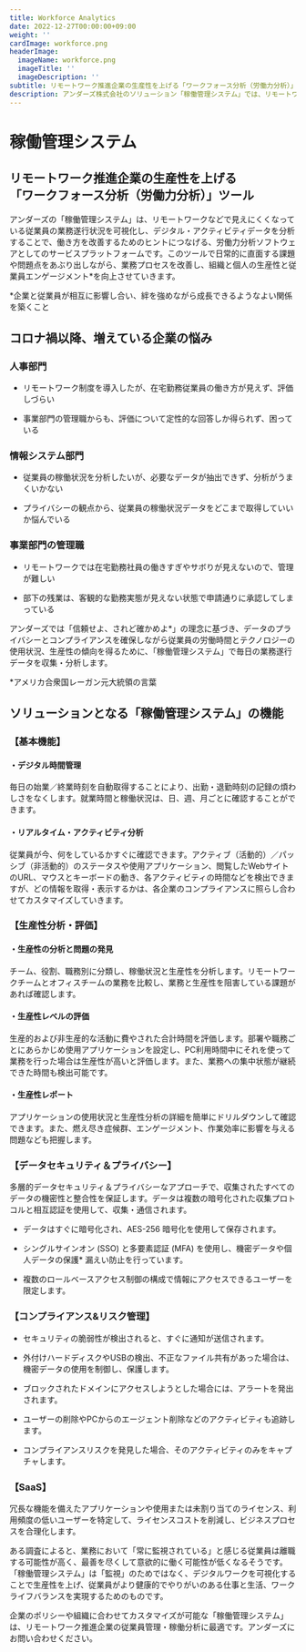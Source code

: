 ```yaml
---
title: Workforce Analytics
date: 2022-12-27T00:00:00+09:00
weight: ''
cardImage: workforce.png
headerImage:
  imageName: workforce.png
  imageTitle: ''
  imageDescription: ''
subtitle: リモートワーク推進企業の生産性を上げる「ワークフォース分析（労働力分析）」ツール
description: アンダーズ株式会社のソリューション「稼働管理システム」では、リモートワーク推進企業の生産性を上げる「ワークフォース分析（労働力分析）」ツールをご提供します。企業のポリシーや組織に合わせてカスタマイズが可能な「稼働管理システム」は、リモートワーク推進企業の従業員管理・稼働分析に最適です。
---
```

# 稼働管理システム

## リモートワーク推進企業の生産性を上げる<br>「ワークフォース分析（労働力分析）」ツール



アンダーズの「稼働管理システム」は、リモートワークなどで見えにくくなっている従業員の業務遂行状況を可視化し、デジタル・アクティビティデータを分析することで、働き方を改善するためのヒントにつなげる、労働力分析ソフトウェアとしてのサービスプラットフォームです。このツールで日常的に直面する課題や問題点をあぶり出しながら、業務プロセスを改善し、組織と個人の生産性と従業員エンゲージメント*を向上させていきます。

\*企業と従業員が相互に影響し合い、絆を強めながら成長できるようなよい関係を築くこと



## コロナ禍以降、増えている企業の悩み

### 人事部門

* リモートワーク制度を導入したが、在宅勤務従業員の働き方が見えず、評価しづらい

* 事業部門の管理職からも、評価について定性的な回答しか得られず、困っている

### 情報システム部門

* 従業員の稼働状況を分析したいが、必要なデータが抽出できず、分析がうまくいかない

* プライバシーの観点から、従業員の稼働状況データをどこまで取得していいか悩んでいる

### 事業部門の管理職

* リモートワークでは在宅勤務社員の働きすぎやサボりが見えないので、管理が難しい

* 部下の残業は、客観的な勤務実態が見えない状態で申請通りに承認してしまっている



アンダーズでは「信頼せよ、されど確かめよ*」の理念に基づき、データのプライバシーとコンプライアンスを確保しながら従業員の労働時間とテクノロジーの使用状況、生産性の傾向を得るために、「稼働管理システム」で毎日の業務遂行データを収集・分析します。

\*アメリカ合衆国レーガン元大統領の言葉



## ソリューションとなる「稼働管理システム」の機能



### 【基本機能】

#### ・デジタル時間管理

毎日の始業／終業時刻を自動取得することにより、出勤・退勤時刻の記録の煩わしさをなくします。就業時間と稼働状況は、日、週、月ごとに確認することができます。

#### ・リアルタイム・アクティビティ分析

従業員が今、何をしているかすぐに確認できます。アクティブ（活動的）／パッシブ（非活動的）のステータスや使用アプリケーション、閲覧したWebサイトのURL、マウスとキーボードの動き、各アクティビティの時間などを検出できますが、どの情報を取得・表示するかは、各企業のコンプライアンスに照らし合わせてカスタマイズしていきます。



### 【生産性分析・評価】

#### ・生産性の分析と問題の発見

チーム、役割、職務別に分類し、稼働状況と生産性を分析します。リモートワークチームとオフィスチームの業務を比較し、業務と生産性を阻害している課題があれば確認します。

#### ・生産性レベルの評価

生産的および非生産的な活動に費やされた合計時間を評価します。部署や職務ごとにあらかじめ使用アプリケーションを設定し、PC利用時間中にそれを使って業務を行った場合は生産性が高いと評価します。また、業務への集中状態が継続できた時間も検出可能です。

#### ・生産性レポート

アプリケーションの使用状況と生産性分析の詳細を簡単にドリルダウンして確認できます。また、燃え尽き症候群、エンゲージメント、作業効率に影響を与える問題なども把握します。



### 【データセキュリティ＆プライバシー】

多層的データセキュリティ＆プライバシーなアプローチで、収集されたすべてのデータの機密性と整合性を保証します。データは複数の暗号化された収集プロトコルと相互認証を使用して、収集・通信されます。

* データはすぐに暗号化され、AES-256 暗号化を使用して保存されます。

* シングルサインオン (SSO) と多要素認証 (MFA) を使用し、機密データや個人データの保護* 漏えい防止を行っています。

* 複数のロールベースアクセス制御の構成で情報にアクセスできるユーザーを限定します。



### 【コンプライアンス&リスク管理】

* セキュリティの脆弱性が検出されると、すぐに通知が送信されます。

* 外付けハードディスクやUSBの検出、不正なファイル共有があった場合は、機密データの使用を制御し、保護します。

* ブロックされたドメインにアクセスしようとした場合には、アラートを発出されます。

* ユーザーの削除やPCからのエージェント削除などのアクティビティも追跡します。

* コンプライアンスリスクを発見した場合、そのアクティビティのみをキャプチャします。



### 【SaaS】

冗長な機能を備えたアプリケーションや使用または未割り当てのライセンス、利用頻度の低いユーザーを特定して、ライセンスコストを削減し、ビジネスプロセスを合理化します。



ある調査によると、業務において「常に監視されている」と感じる従業員は離職する可能性が高く、最善を尽くして意欲的に働く可能性が低くなるそうです。「稼働管理システム」は「監視」のためではなく、デジタルワークを可視化することで生産性を上げ、従業員がより健康的でやりがいのある仕事と生活、ワークライフバランスを実現するためのものです。



企業のポリシーや組織に合わせてカスタマイズが可能な「稼働管理システム」は、リモートワーク推進企業の従業員管理・稼働分析に最適です。アンダーズにお問い合わせください。